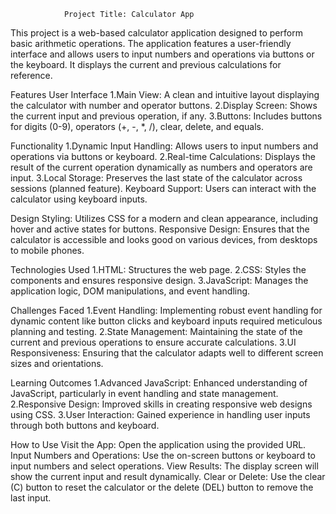 
                Project Title: Calculator App
                
This project is a web-based calculator application designed to perform basic arithmetic operations. The application features a user-friendly interface and allows users to input numbers and operations via buttons or the keyboard. It displays the current and previous calculations for reference.

Features
User Interface
1.Main View: A clean and intuitive layout displaying the calculator with number and operator buttons.
2.Display Screen: Shows the current input and previous operation, if any.
3.Buttons: Includes buttons for digits (0-9), operators (+, -, *, /), clear, delete, and equals.

Functionality
1.Dynamic Input Handling: Allows users to input numbers and operations via buttons or keyboard.
2.Real-time Calculations: Displays the result of the current operation dynamically as numbers and operators are input.
3.Local Storage: Preserves the last state of the calculator across sessions (planned feature).
Keyboard Support: Users can interact with the calculator using keyboard inputs.

Design
Styling: Utilizes CSS for a modern and clean appearance, including hover and active states for buttons.
Responsive Design: Ensures that the calculator is accessible and looks good on various devices, from desktops to mobile phones.

Technologies Used
1.HTML: Structures the web page.
2.CSS: Styles the components and ensures responsive design.
3.JavaScript: Manages the application logic, DOM manipulations, and event handling.

Challenges Faced
1.Event Handling: Implementing robust event handling for dynamic content like button clicks and keyboard inputs required meticulous planning and testing.
2.State Management: Maintaining the state of the current and previous operations to ensure accurate calculations.
3.UI Responsiveness: Ensuring that the calculator adapts well to different screen sizes and orientations.

Learning Outcomes
1.Advanced JavaScript: Enhanced understanding of JavaScript, particularly in event handling and state management.
2.Responsive Design: Improved skills in creating responsive web designs using CSS.
3.User Interaction: Gained experience in handling user inputs through both buttons and keyboard.

How to Use
Visit the App: Open the application using the provided URL.
Input Numbers and Operations: Use the on-screen buttons or keyboard to input numbers and select operations.
View Results: The display screen will show the current input and result dynamically.
Clear or Delete: Use the clear (C) button to reset the calculator or the delete (DEL) button to remove the last input.
